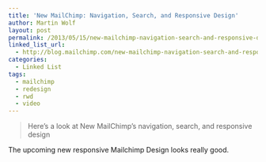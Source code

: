 ```yaml
---
title: 'New MailChimp: Navigation, Search, and Responsive Design'
author: Martin Wolf
layout: post
permalink: /2013/05/15/new-mailchimp-navigation-search-and-responsive-design/
linked_list_url:
  - http://blog.mailchimp.com/new-mailchimp-navigation-search-and-responsive-design/
categories:
  - Linked List
tags:
  - mailchimp
  - redesign
  - rwd
  - video
---
```

> Here’s a look at New MailChimp’s navigation, search, and responsive design

The upcoming new responsive Mailchimp Design looks really good.